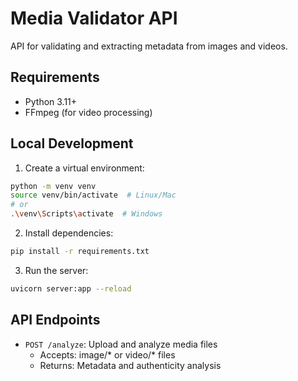 # Media Validator API

API for validating and extracting metadata from images and videos.

## Requirements

- Python 3.11+
- FFmpeg (for video processing)

## Local Development

1. Create a virtual environment:
```bash
python -m venv venv
source venv/bin/activate  # Linux/Mac
# or
.\venv\Scripts\activate  # Windows
```

2. Install dependencies:
```bash
pip install -r requirements.txt
```

3. Run the server:
```bash
uvicorn server:app --reload
```


## API Endpoints

- `POST /analyze`: Upload and analyze media files
  - Accepts: image/* or video/* files
  - Returns: Metadata and authenticity analysis 
